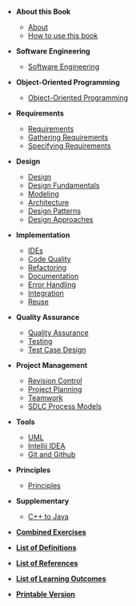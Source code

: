 
<navigation>

* **About this Book**
  * [About]({{baseUrl}}/about/acknowledgements.html)
  * [How to use this book]({{baseUrl}}/about/usage.html)

* **Software Engineering**
  * [Software Engineering]({{baseUrl}}/softwareEngineering/)

* **Object-Oriented Programming**
  * [Object-Oriented Programming]({{baseUrl}}/oop/)

* **Requirements**
  * [Requirements]({{baseUrl}}/requirements/)
  * [Gathering Requirements]({{baseUrl}}/gatheringRequirements/)
  * [Specifying Requirements]({{baseUrl}}/specifyingRequirements/)

* **Design**
  * [Design]({{baseUrl}}/design/)
  * [Design Fundamentals]({{baseUrl}}/designFundamentals/)
  * [Modeling]({{baseUrl}}/modeling/)
  * [Architecture]({{baseUrl}}/architecture/)
  * [Design Patterns]({{baseUrl}}/designPatterns/)
  * [Design Approaches]({{baseUrl}}/designApproaches/)

* **Implementation**
  * [IDEs]({{baseUrl}}/ides/)
  * [Code Quality]({{baseUrl}}/codeQuality/)
  * [Refactoring]({{baseUrl}}/refactoring/)
  * [Documentation]({{baseUrl}}/documentation/)
  * [Error Handling]({{baseUrl}}/errorHandling/)
  * [Integration]({{baseUrl}}/integration/)
  * [Reuse]({{baseUrl}}/reuse/)

* **Quality Assurance**
  * [Quality Assurance]({{baseUrl}}/qualityAssurance/)
  * [Testing]({{baseUrl}}/testing/)
  * [Test Case Design]({{baseUrl}}/testCaseDesign/)

* **Project Management**
  * [Revision Control]({{baseUrl}}/revisionControl/)
  * [Project Planning]({{baseUrl}}/projectPlanning/)
  * [Teamwork]({{baseUrl}}/teamwork/)
  * [SDLC Process Models]({{baseUrl}}/processModels/)

* **Tools**
  * [UML]({{baseUrl}}/uml/)
  * [Intellij IDEA]({{baseUrl}}/intellij/)
  * [Git and Github]({{baseUrl}}/gitAndGithub/)

* **Principles**
  * [Principles]({{baseUrl}}/principles/)

* **Supplementary**
  * [C++ to Java]({{baseUrl}}/cppToJava/)

* **[Combined Exercises]({{baseUrl}}/combined/exercises.html)**
* **[List of Definitions]({{baseUrl}}/common/definitions.html)**
* **[List of References]({{baseUrl}}/common/references.html)**
* **[List of Learning Outcomes]({{baseUrl}}/common/outcomes.html)**
* **[Printable Version]({{baseUrl}}/common/print.html)**

</navigation>
